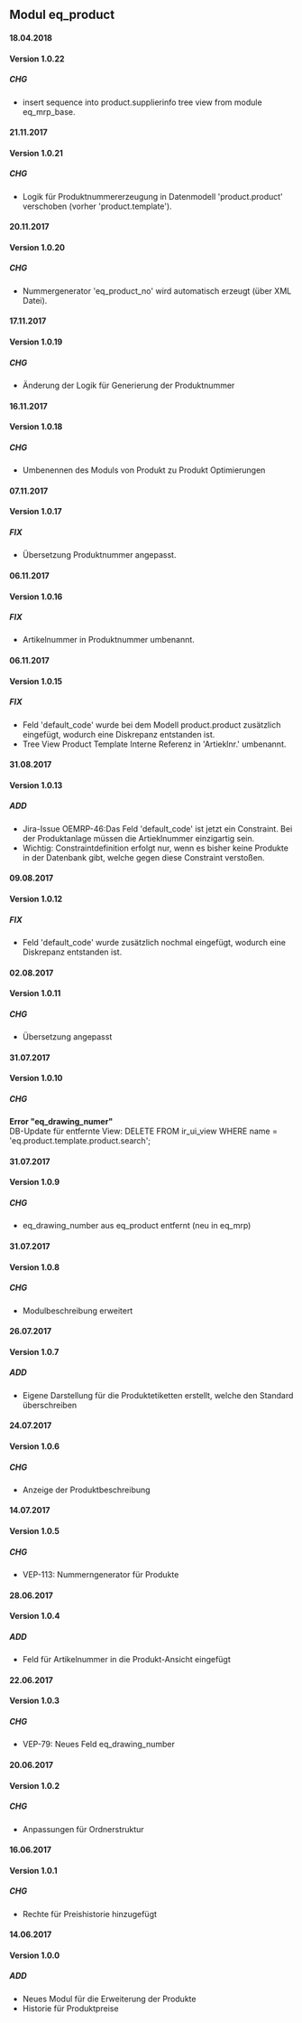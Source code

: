 ## Modul eq_product

#### 18.04.2018
#### Version 1.0.22
##### CHG
- insert sequence into product.supplierinfo tree view from module eq_mrp_base.

#### 21.11.2017
#### Version 1.0.21
##### CHG
- Logik für Produktnummererzeugung in Datenmodell 'product.product' verschoben (vorher 'product.template').

#### 20.11.2017
#### Version 1.0.20
##### CHG
- Nummergenerator 'eq_product_no' wird automatisch erzeugt (über XML Datei).

#### 17.11.2017
#### Version 1.0.19
##### CHG
- Änderung der Logik für Generierung der Produktnummer

#### 16.11.2017
#### Version 1.0.18
##### CHG
- Umbenennen des Moduls von Produkt zu Produkt Optimierungen

#### 07.11.2017
#### Version 1.0.17
##### FIX
- Übersetzung Produktnummer angepasst.

#### 06.11.2017
#### Version 1.0.16
##### FIX
- Artikelnummer in Produktnummer umbenannt.

#### 06.11.2017
#### Version 1.0.15
##### FIX
- Feld 'default_code' wurde bei dem Modell product.product zusätzlich eingefügt, wodurch eine Diskrepanz entstanden ist.
- Tree View Product Template Interne Referenz in 'Artieklnr.' umbenannt.

#### 31.08.2017
#### Version 1.0.13
##### ADD
- Jira-Issue OEMRP-46:Das Feld 'default_code' ist jetzt ein Constraint. Bei der Produktanlage müssen die Artieklnummer einzigartig sein.
- Wichtig: Constraintdefinition erfolgt nur, wenn es bisher keine Produkte in der Datenbank gibt, welche gegen diese Constraint verstoßen.

#### 09.08.2017
#### Version 1.0.12
##### FIX
- Feld 'default_code' wurde zusätzlich nochmal eingefügt, wodurch eine Diskrepanz entstanden ist.

#### 02.08.2017
#### Version 1.0.11
##### CHG
- Übersetzung angepasst

#### 31.07.2017
#### Version 1.0.10
##### CHG
<b>Error "eq_drawing_numer"</b> <br/>
DB-Update für entfernte View:
DELETE FROM ir_ui_view WHERE name = 'eq.product.template.product.search';

#### 31.07.2017
#### Version 1.0.9
##### CHG
- eq_drawing_number aus eq_product entfernt (neu in eq_mrp)

#### 31.07.2017
#### Version 1.0.8
##### CHG
- Modulbeschreibung erweitert


#### 26.07.2017
#### Version 1.0.7
##### ADD
- Eigene Darstellung für die Produktetiketten erstellt, welche den Standard überschreiben 


#### 24.07.2017
#### Version 1.0.6
##### CHG
- Anzeige der Produktbeschreibung


#### 14.07.2017
#### Version 1.0.5
##### CHG
- VEP-113: Nummerngenerator für Produkte


#### 28.06.2017
#### Version 1.0.4
##### ADD
- Feld für Artikelnummer in die Produkt-Ansicht eingefügt


#### 22.06.2017
#### Version 1.0.3
##### CHG
- VEP-79: Neues Feld eq_drawing_number


#### 20.06.2017
#### Version 1.0.2
##### CHG
- Anpassungen für Ordnerstruktur


#### 16.06.2017
#### Version 1.0.1
##### CHG
- Rechte für Preishistorie hinzugefügt


#### 14.06.2017
#### Version 1.0.0
##### ADD
- Neues Modul für die Erweiterung der Produkte
- Historie für Produktpreise

